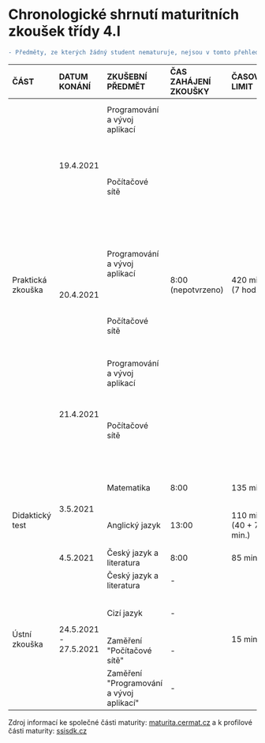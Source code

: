 # Chronologické shrnutí maturitních zkoušek třídy 4.I

```diff
- Předměty, ze kterých žádný student nematuruje, nejsou v tomto přehledu zahrnuty
```
<table>
  <thead>
  <tr>
    <th align="left">ČÁST</th>
    <th align="left">DATUM KONÁNÍ</th>
    <th align="left">ZKUŠEBNÍ PŘEDMĚT</th>
    <th align="left">ČAS ZAHÁJENÍ ZKOUŠKY</th>
    <th align="left">ČASOVÝ LIMIT</th>
    <th align="left">MÍSTO KONÁNÍ</th>
    <th align="left">STUDENTI</th>
  </tr>
  </thead>
  <tbody>
    <tr>
      <td align="left" rowspan="6">Praktická zkouška</td>
      <td align="left" rowspan="2">19.4.2021</td>
      <td align="left">Programování a vývoj aplikací</td>
      <td align="left" rowspan="6">8:00 (nepotvrzeno)</td>
      <td align="left" rowspan="6">420 min. (7 hod.)</td>
      <td align="left">Učebna 59</td>
      <td align="left">Batelka Tomáš, Jania Kryštof</td>
    </tr>
    <tr>
      <td align="left">Počítačové sítě</td>
      <td align="left">Učebna 61</td>
      <td align="left">Antuš Vojtěch, Jablonovský Adam Bohumil, Matouš Šimon, Moravcová Lucie Anna</td>
    </tr>
    <tr>
      <td align="left" rowspan="2">20.4.2021</td>
      <td align="left">Programování a vývoj aplikací</td>
      <td align="left">Učebna 59</td>
      <td align="left">Čejchan Kryštof, Poličanský Matěj, Švába Martin</td>
    </tr>
    <tr>
      <td align="left">Počítačové sítě</td>
      <td align="left">Učebna 61</td>
      <td align="left">Buchta Petr, Kučera Tomáš, Lehký Vojtěch, Pilař Filip</td>
    </tr>
    <tr>
      <td align="left" rowspan="2">21.4.2021</td>
      <td align="left">Programování a vývoj aplikací</td>
      <td align="left">Učebna 59</td>
      <td align="left">Ivančo Vladislav, Šimek Filip</td>
    </tr>
    <tr>
      <td align="left">Počítačové sítě</td>
      <td align="left">Učebna 61</td>
      <td align="left">Hlubuček Patrik, Kulhánek Bohdan, Mateička Jan, Zvoníček Martin</td>
    </tr>
    <tr>
      <td align="left" rowspan="3">Didaktický test</td>
      <td align="left" rowspan="2">3.5.2021</td>
      <td align="left">Matematika</td>
      <td align="left">8:00</td>
      <td align="left">135 min.</td>
      <td align="left">-</td>
      <td align="left">Studenti maturující z matematiky</td>
    </tr>
    <tr>
      <td align="left">Anglický jazyk</td>
      <td align="left">13:00</td>
      <td align="left">110 min. (40 + 70 min.)</td>
      <td align="left">-</td>
      <td align="left">Studenti maturující z anglického jazyka</td>
    <tr>
      <td align="left">4.5.2021</td>
      <td align="left">Český jazyk a literatura</td>
      <td align="left">8:00</td>
      <td align="left">85 min.</td>
      <td align="left">-</td>
      <td align="left">Celá třída</td>
    </tr>
    <tr>
      <td align="left" rowspan="4">Ústní zkouška</td>
      <td align="left" rowspan="4">24.5.2021 - 27.5.2021</td>
      <td align="left">Český jazyk a literatura</td>
      <td align="left">-</td>
      <td align="left" rowspan="4">15 min.</td>
      <td align="left">-</td>
      <td align="left">Celá třída</td>
    </tr>
    <tr>
      <td align="left">Cizí jazyk</td>
      <td align="left">-</td>
      <td align="left">-</td>
      <td align="left">Studenti maturující z anglického jazyka</td>
    </tr>
    <tr>
      <td align="left">Zaměření "Počítačové sítě"</td>
      <td align="left">-</td>
      <td align="left">-</td>
      <td align="left">Studenti zaměření</td>
    </tr>
    <tr>
      <td align="left">Zaměření "Programování a vývoj aplikací"</td>
      <td align="left">-</td>
      <td align="left">-</td>
      <td align="left">Studenti zaměření</td>
    </tr>
  </tbody>
</table>

Zdroj informací ke společné části maturity: [maturita.cermat.cz](https://maturita.cermat.cz/menu/maturitni-zkouska/maturitni-kalendar) a k profilové části maturity: [ssisdk.cz](https://sposdk.cz/ke-stazeni/#1558007103405-fc76461a-9501)
